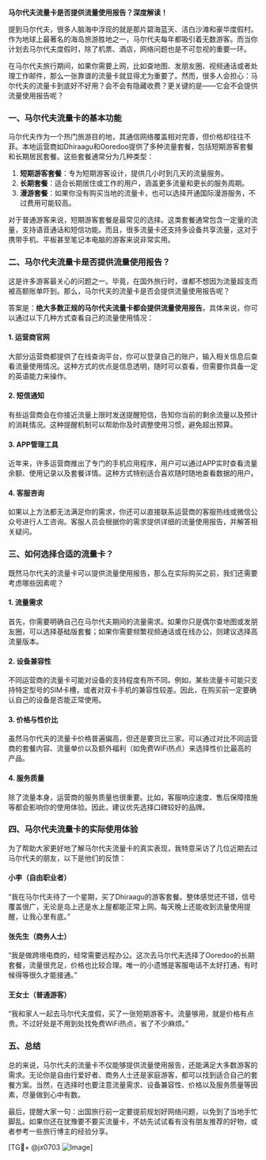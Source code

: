 **马尔代夫流量卡是否提供流量使用报告？深度解读！**

提到马尔代夫，很多人脑海中浮现的就是那片碧海蓝天、洁白沙滩和豪华度假村。作为地球上最著名的海岛旅游胜地之一，马尔代夫每年都吸引着无数游客。而当你计划去马尔代夫度假时，除了机票、酒店，网络问题也是不可忽视的重要一环。

在马尔代夫旅行期间，如果你需要上网，比如查地图、发朋友圈、视频通话或者处理工作邮件，那么一张靠谱的流量卡就显得尤为重要了。然而，很多人会担心：马尔代夫的流量卡到底好不好用？会不会有隐藏收费？更关键的是——它会不会提供流量使用报告呢？

### 一、马尔代夫流量卡的基本功能

马尔代夫作为一个热门旅游目的地，其通信网络覆盖相对完善，但价格却往往不菲。本地运营商如Dhiraagu和Ooredoo提供了多种流量套餐，包括短期游客套餐和长期居民套餐。这些套餐通常分为几种类型：

1. **短期游客套餐**：专为短期游客设计，提供几小时到几天的流量服务。
2. **长期套餐**：适合长期居住或工作的用户，涵盖更多流量和更长的服务周期。
3. **漫游套餐**：如果你没有购买当地的流量卡，也可以选择开通国际漫游服务，不过费用可能较高。

对于普通游客来说，短期游客套餐是最常见的选择。这类套餐通常包含一定量的流量，支持语音通话和短信功能。而且，很多流量卡还支持多设备共享流量，这对于携带手机、平板甚至笔记本电脑的游客来说非常实用。

### 二、马尔代夫流量卡是否提供流量使用报告？

这是许多游客最关心的问题之一。毕竟，在国外旅行时，谁都不想因为流量超支而被高额账单吓到。那么，马尔代夫的流量卡是否会提供流量使用报告呢？

答案是：**绝大多数正规的马尔代夫流量卡都会提供流量使用报告**。具体来说，你可以通过以下几种方式查看自己的流量使用情况：

#### 1. **运营商官网**
大部分运营商都提供了在线查询平台，你可以登录自己的账户，输入相关信息后查看流量使用情况。这种方式的优点是信息透明，随时可以查看，但需要你具备一定的英语能力来操作。

#### 2. **短信通知**
有些运营商会在你接近流量上限时发送提醒短信，告知你当前的剩余流量以及预计的消耗情况。这种提醒机制可以帮助你及时调整使用习惯，避免超出预算。

#### 3. **APP管理工具**
近年来，许多运营商推出了专门的手机应用程序，用户可以通过APP实时查看流量余额、使用记录以及套餐详情。这种方式特别适合喜欢随时随地查看数据的用户。

#### 4. **客服咨询**
如果以上方法都无法满足你的需求，你还可以直接联系运营商的客服热线或微信公众号进行人工咨询。客服人员会根据你的需求提供详细的流量使用报告，并解答相关疑问。

### 三、如何选择合适的流量卡？

既然马尔代夫的流量卡可以提供流量使用报告，那么在实际购买之前，我们还需要考虑哪些因素呢？

#### 1. **流量需求**
首先，你需要明确自己在马尔代夫期间的流量需求。如果你只是偶尔查地图或发朋友圈，可以选择基础版套餐；如果你需要频繁视频通话或在线办公，则建议选择高流量版本。

#### 2. **设备兼容性**
不同运营商的流量卡可能对设备的支持程度有所不同。例如，某些流量卡可能只支持特定型号的SIM卡槽，或者对双卡手机的兼容性较差。因此，在购买前一定要确认自己的设备是否能正常使用。

#### 3. **价格与性价比**
虽然马尔代夫的流量卡价格普遍偏高，但还是要货比三家。可以通过对比不同运营商的套餐内容、流量单价以及额外福利（如免费WiFi热点）来选择性价比最高的产品。

#### 4. **服务质量**
除了流量本身，运营商的服务质量也很重要。比如，客服响应速度、售后保障措施等都会影响你的使用体验。因此，建议优先选择口碑较好的品牌。

### 四、马尔代夫流量卡的实际使用体验

为了帮助大家更好地了解马尔代夫流量卡的真实表现，我特意采访了几位近期去过马尔代夫的朋友，以下是他们的反馈：

#### 小李（自由职业者）
“我在马尔代夫待了一个星期，买了Dhiraagu的游客套餐。整体感觉还不错，信号覆盖很广，无论是岛上还是水上屋都能正常上网。每天晚上还能收到流量使用提醒，让我心里有底。”

#### 张先生（商务人士）
“我是做跨境电商的，经常需要远程办公。这次去马尔代夫选择了Ooredoo的长期套餐，流量很充足，价格也比较合理。唯一的小遗憾是客服电话不太好打通，有时候得等很久才能接通。”

#### 王女士（普通游客）
“我和家人一起去马尔代夫度假，买了一张短期游客卡。流量够用，就是价格有点贵。不过好处是不用到处找免费WiFi热点，省了不少麻烦。”

### 五、总结

总的来说，马尔代夫的流量卡不仅能够提供流量使用报告，还能满足大多数游客的需求。无论你是自由行爱好者、商务人士还是家庭游客，都可以找到适合自己的套餐方案。当然，在选择时也要注意流量需求、设备兼容性、价格以及服务质量等因素，尽量做到心中有数。

最后，提醒大家一句：出国旅行前一定要提前规划好网络问题，以免到了当地手忙脚乱。如果你还在犹豫要不要买流量卡，不妨先试试看有没有朋友推荐的好物，或者参考一些旅行博主的经验分享。

[TG💪+ @jx0703 ![Image](https://github.com/user-attachments/assets/dbca1d08-cadb-493c-b0ec-ad6f7a83f270)]